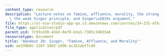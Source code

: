 ```yaml
---
content_type: resource
description: "Lecture notes on famine, affluence, morality, the strong Singer principle,\
  \ the weak Singer principle, and Singer\u2019s argument."
file: https://ol-ocw-studio-app-qa.s3.amazonaws.com/courses/24-231-ethics-fall-2009/ae330b8c126f18b52d96ec1b1abf7cd9_MIT24_231F09_lec21.pdf
file_type: application/pdf
parent_uid: 7c93cd30-4d43-0e79-b3a1-7385c34033a6
resourcetype: Document
title: 'Handout 20: Singer, "Famine, Affluence, and Morality"'
uid: ae330b8c-126f-18b5-2d96-ec1b1abf7cd9
---
```

